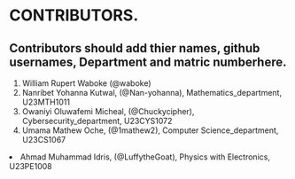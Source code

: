# CONTRIBUTORS.
## Contributors should add thier names, github usernames, Department and matric numberhere.
<ol>
<li>William Rupert Waboke (@waboke)
<li>Nanribet Yohanna Kutwal, (@Nan-yohanna), Mathematics_department, U23MTH1011</li>
<li>Owaniyi Oluwafemi Micheal, (@Chuckycipher), Cybersecurity_department, U23CYS1072</li>
  <li>Umama Mathew Oche, (@1mathew2), Computer Science_department, U23CS1067</li>

</ol>
<li>Ahmad Muhammad Idris, (@LuffytheGoat), Physics with Electronics, U23PE1008</li>
